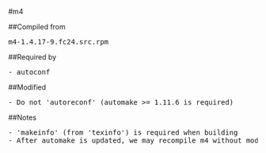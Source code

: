 #m4

##Compiled from
<pre>m4-1.4.17-9.fc24.src.rpm</pre>

##Required by
<pre>
- autoconf
</pre>

##Modified
<pre>
- Do not 'autoreconf' (automake >= 1.11.6 is required)
</pre>

##Notes
<pre>
- 'makeinfo' (from 'texinfo') is required when building
- After automake is updated, we may recompile m4 without modification.
</pre>
